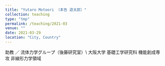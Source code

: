 ```yaml
---
title: "Yutaro Motoori （本告 遊太郎）"
collection: teaching
type: "tmp"
permalink: /teaching/2021-03
venue: ""
date: 2021-03-29
location: "City, Country"
---
```


助教 ／ 流体力学グループ（後藤研究室）\\
大阪大学 基礎工学研究科 機能創成専攻 非線形力学領域

